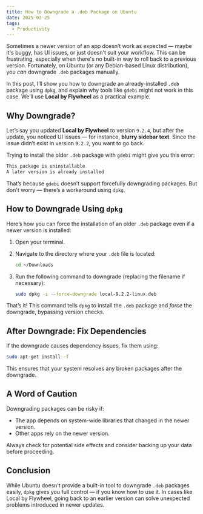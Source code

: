 ```yaml
---
title: How to Downgrade a .deb Package on Ubuntu
date: 2025-03-25
tags:
  - Productivity
---
```

Sometimes a newer version of an app doesn’t work as expected — maybe it's buggy, has UI issues, or just doesn't suit your workflow. This can be frustrating, especially when there's no built-in way to roll back to a previous version. Fortunately, on Ubuntu (or any Debian-based Linux distribution), you *can* downgrade `.deb` packages manually.

In this post, I’ll show you how to downgrade an already-installed `.deb` package using `dpkg`, and explain why tools like `gdebi` might not work in this case. We’ll use **Local by Flywheel** as a practical example.

## Why Downgrade?

Let’s say you updated **Local by Flywheel** to version `9.2.4`, but after the update, you noticed UI issues — for instance, **blurry sidebar text**. Since the issue didn’t exist in version `9.2.2`, you want to go back.

Trying to install the older `.deb` package with `gdebi` might give you this error:

```bash
This package is uninstallable
A later version is already installed
```

That’s because `gdebi` doesn’t support forcefully downgrading packages. But don't worry — there’s a workaround using `dpkg`.


## How to Downgrade Using `dpkg`

Here’s how you can force the installation of an older `.deb` package even if a newer version is installed:

1. Open your terminal.
2. Navigate to the directory where your `.deb` file is located:

   ```bash
   cd ~/Downloads
   ```
3. Run the following command to downgrade (replacing the filename if necessary):

   ```bash
   sudo dpkg -i --force-downgrade local-9.2.2-linux.deb
   ```

That’s it! This command tells `dpkg` to install the `.deb` package and *force* the downgrade, bypassing version checks.


## After Downgrade: Fix Dependencies

If the downgrade causes dependency issues, fix them using:

```bash
sudo apt-get install -f
```

This ensures that your system resolves any broken packages after the downgrade.


## A Word of Caution

Downgrading packages can be risky if:

* The app depends on system-wide libraries that changed in the newer version.
* Other apps rely on the newer version.

Always check for potential side effects and consider backing up your data before proceeding.


## Conclusion

While Ubuntu doesn't provide a built-in tool to downgrade `.deb` packages easily, `dpkg` gives you full control — if you know how to use it. In cases like Local by Flywheel, going back to an earlier version can solve unexpected problems introduced in newer updates.